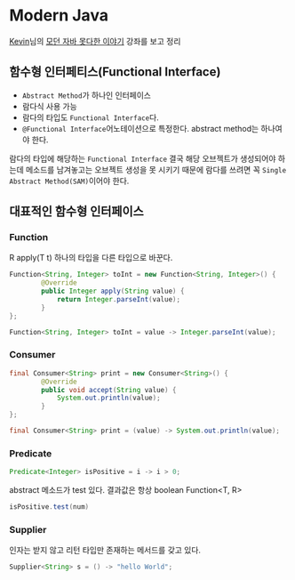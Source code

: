 # Modern Java

[Kevin](https://github.com/Kevin-Lee)님의 [모던 자바 못다한 이야기](https://github.com/Kevin-Lee/modern-java-untold) 강좌를 보고 정리

## 함수형 인터페티스(Functional Interface)
- `Abstract Method`가 하나인 인터페이스 
- 람다식 사용 가능 
- 람다의 타입도 `Functional Interface`다. 
- `@Functional Interface`어노테이션으로 특정한다. abstract method는 하나여야 한다. 

람다의 타입에 해당하는 `Functional Interface` 결국 해당 오브젝트가 생성되어야 하는데 메소드를 남겨놓고는 오브젝트 생성을 못 시키기 때문에 람다를 쓰려면 꼭 `Single Abstract Method(SAM)`이어야 한다. 

## 대표적인 함수형 인터페이스 
### Function 
R apply(T t) 하나의 타입을 다른 타입으로 바꾼다.
```java
Function<String, Integer> toInt = new Function<String, Integer>() {
        @Override
        public Integer apply(String value) {
            return Integer.parseInt(value);
        }
};
```

```java
Function<String, Integer> toInt = value -> Integer.parseInt(value);
```

### Consumer

```java
final Consumer<String> print = new Consumer<String>() {
        @Override
        public void accept(String value) {
            System.out.println(value);
        }
};
```

```java
final Consumer<String> print = (value) -> System.out.println(value);
```

### Predicate
```java
Predicate<Integer> isPositive = i -> i > 0;
```
abstract 메소드가 test 있다. 결과값은 항상 boolean Function<T, R>
```java
isPositive.test(num)
```

### Supplier 
인자는 받지 않고 리턴 타입만 존재하는 메서드를 갖고 있다. 
```java
Supplier<String> s = () -> "hello World";
```